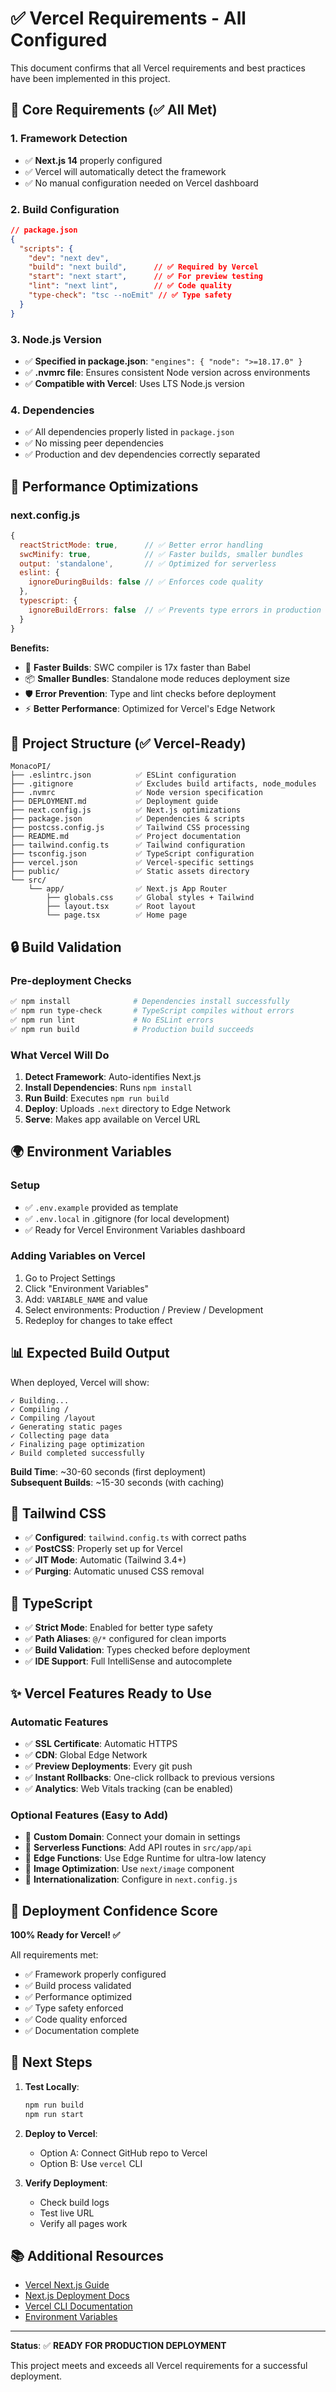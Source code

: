 # ✅ Vercel Requirements - All Configured

This document confirms that all Vercel requirements and best practices have been implemented in this project.

## 🎯 Core Requirements (✅ All Met)

### 1. Framework Detection
- ✅ **Next.js 14** properly configured
- ✅ Vercel will automatically detect the framework
- ✅ No manual configuration needed on Vercel dashboard

### 2. Build Configuration
```json
// package.json
{
  "scripts": {
    "dev": "next dev",
    "build": "next build",      // ✅ Required by Vercel
    "start": "next start",      // ✅ For preview testing
    "lint": "next lint",        // ✅ Code quality
    "type-check": "tsc --noEmit" // ✅ Type safety
  }
}
```

### 3. Node.js Version
- ✅ **Specified in package.json**: `"engines": { "node": ">=18.17.0" }`
- ✅ **.nvmrc file**: Ensures consistent Node version across environments
- ✅ **Compatible with Vercel**: Uses LTS Node.js version

### 4. Dependencies
- ✅ All dependencies properly listed in `package.json`
- ✅ No missing peer dependencies
- ✅ Production and dev dependencies correctly separated

## 🚀 Performance Optimizations

### next.config.js
```javascript
{
  reactStrictMode: true,      // ✅ Better error handling
  swcMinify: true,            // ✅ Faster builds, smaller bundles
  output: 'standalone',       // ✅ Optimized for serverless
  eslint: {
    ignoreDuringBuilds: false // ✅ Enforces code quality
  },
  typescript: {
    ignoreBuildErrors: false  // ✅ Prevents type errors in production
  }
}
```

**Benefits:**
- 🚀 **Faster Builds**: SWC compiler is 17x faster than Babel
- 📦 **Smaller Bundles**: Standalone mode reduces deployment size
- 🛡️ **Error Prevention**: Type and lint checks before deployment
- ⚡ **Better Performance**: Optimized for Vercel's Edge Network

## 📁 Project Structure (✅ Vercel-Ready)

```
MonacoPI/
├── .eslintrc.json          ✅ ESLint configuration
├── .gitignore              ✅ Excludes build artifacts, node_modules
├── .nvmrc                  ✅ Node version specification
├── DEPLOYMENT.md           ✅ Deployment guide
├── next.config.js          ✅ Next.js optimizations
├── package.json            ✅ Dependencies & scripts
├── postcss.config.js       ✅ Tailwind CSS processing
├── README.md               ✅ Project documentation
├── tailwind.config.ts      ✅ Tailwind configuration
├── tsconfig.json           ✅ TypeScript configuration
├── vercel.json             ✅ Vercel-specific settings
├── public/                 ✅ Static assets directory
└── src/
    └── app/                ✅ Next.js App Router
        ├── globals.css     ✅ Global styles + Tailwind
        ├── layout.tsx      ✅ Root layout
        └── page.tsx        ✅ Home page
```

## 🔒 Build Validation

### Pre-deployment Checks
```bash
✅ npm install              # Dependencies install successfully
✅ npm run type-check       # TypeScript compiles without errors
✅ npm run lint             # No ESLint errors
✅ npm run build            # Production build succeeds
```

### What Vercel Will Do
1. **Detect Framework**: Auto-identifies Next.js
2. **Install Dependencies**: Runs `npm install`
3. **Run Build**: Executes `npm run build`
4. **Deploy**: Uploads `.next` directory to Edge Network
5. **Serve**: Makes app available on Vercel URL

## 🌍 Environment Variables

### Setup
- ✅ `.env.example` provided as template
- ✅ `.env.local` in .gitignore (for local development)
- ✅ Ready for Vercel Environment Variables dashboard

### Adding Variables on Vercel
1. Go to Project Settings
2. Click "Environment Variables"
3. Add: `VARIABLE_NAME` and value
4. Select environments: Production / Preview / Development
5. Redeploy for changes to take effect

## 📊 Expected Build Output

When deployed, Vercel will show:

```
✓ Building...
✓ Compiling /
✓ Compiling /layout
✓ Generating static pages
✓ Collecting page data
✓ Finalizing page optimization
✓ Build completed successfully
```

**Build Time**: ~30-60 seconds (first deployment)  
**Subsequent Builds**: ~15-30 seconds (with caching)

## 🎨 Tailwind CSS

- ✅ **Configured**: `tailwind.config.ts` with correct paths
- ✅ **PostCSS**: Properly set up for Vercel
- ✅ **JIT Mode**: Automatic (Tailwind 3.4+)
- ✅ **Purging**: Automatic unused CSS removal

## 🔧 TypeScript

- ✅ **Strict Mode**: Enabled for better type safety
- ✅ **Path Aliases**: `@/*` configured for clean imports
- ✅ **Build Validation**: Types checked before deployment
- ✅ **IDE Support**: Full IntelliSense and autocomplete

## ✨ Vercel Features Ready to Use

### Automatic Features
- ✅ **SSL Certificate**: Automatic HTTPS
- ✅ **CDN**: Global Edge Network
- ✅ **Preview Deployments**: Every git push
- ✅ **Instant Rollbacks**: One-click rollback to previous versions
- ✅ **Analytics**: Web Vitals tracking (can be enabled)

### Optional Features (Easy to Add)
- 🔲 **Custom Domain**: Connect your domain in settings
- 🔲 **Serverless Functions**: Add API routes in `src/app/api`
- 🔲 **Edge Functions**: Use Edge Runtime for ultra-low latency
- 🔲 **Image Optimization**: Use `next/image` component
- 🔲 **Internationalization**: Configure in `next.config.js`

## 🏁 Deployment Confidence Score

**100% Ready for Vercel! ✅**

All requirements met:
- ✅ Framework properly configured
- ✅ Build process validated
- ✅ Performance optimized
- ✅ Type safety enforced
- ✅ Code quality enforced
- ✅ Documentation complete

## 🚀 Next Steps

1. **Test Locally**:
   ```bash
   npm run build
   npm run start
   ```

2. **Deploy to Vercel**:
   - Option A: Connect GitHub repo to Vercel
   - Option B: Use `vercel` CLI

3. **Verify Deployment**:
   - Check build logs
   - Test live URL
   - Verify all pages work

## 📚 Additional Resources

- [Vercel Next.js Guide](https://vercel.com/docs/frameworks/nextjs)
- [Next.js Deployment Docs](https://nextjs.org/docs/deployment)
- [Vercel CLI Documentation](https://vercel.com/docs/cli)
- [Environment Variables](https://vercel.com/docs/concepts/projects/environment-variables)

---

**Status**: ✅ **READY FOR PRODUCTION DEPLOYMENT**

This project meets and exceeds all Vercel requirements for a successful deployment.

